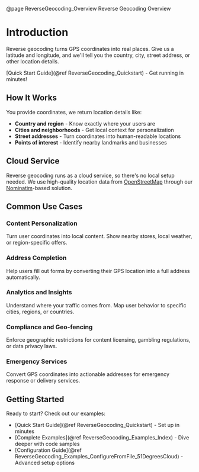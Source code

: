 @page ReverseGeocoding_Overview Reverse Geocoding Overview

# Introduction

Reverse geocoding turns GPS coordinates into real places. Give us a latitude and longitude, and we'll tell you the country, city, street address, or other location details.

[Quick Start Guide](@ref ReverseGeocoding_Quickstart) - Get running in minutes!

## How It Works

You provide coordinates, we return location details like:

- **Country and region** - Know exactly where your users are
- **Cities and neighborhoods** - Get local context for personalization
- **Street addresses** - Turn coordinates into human-readable locations
- **Points of interest** - Identify nearby landmarks and businesses

## Cloud Service

Reverse geocoding runs as a cloud service, so there's no local setup needed. We use high-quality location data from [OpenStreetMap](https://www.openstreetmap.org/) through our [Nominatim](https://wiki.openstreetmap.org/wiki/Nominatim)-based solution.

## Common Use Cases

### Content Personalization

Turn user coordinates into local content. Show nearby stores, local weather, or region-specific offers.

### Address Completion

Help users fill out forms by converting their GPS location into a full address automatically.

### Analytics and Insights

Understand where your traffic comes from. Map user behavior to specific cities, regions, or countries.

### Compliance and Geo-fencing

Enforce geographic restrictions for content licensing, gambling regulations, or data privacy laws.

### Emergency Services

Convert GPS coordinates into actionable addresses for emergency response or delivery services.

## Getting Started

Ready to start? Check out our examples:

- [Quick Start Guide](@ref ReverseGeocoding_Quickstart) - Set up in minutes
- [Complete Examples](@ref ReverseGeocoding_Examples_Index) - Dive deeper with code samples
- [Configuration Guide](@ref ReverseGeocoding_Examples_ConfigureFromFile_51DegreesCloud) - Advanced setup options

